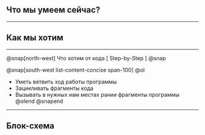## Что мы умеем сейчас?

---

##  Как мы хотим 

---
@snap[north-west]
Что хотим от кода [ Step-by-Step ]
@snap

@snap[south-west list-content-concise span-100]
@ol
- Уметь ветвить ход работы программы
- Зацикливать фрагменты кода
- Вызывать в нужных нам местах рании фрагменты программы
@olend
@snapend
---

## Блок-схема
